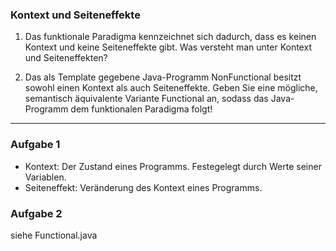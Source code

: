 ### Kontext und Seiteneffekte
1. Das funktionale Paradigma kennzeichnet sich dadurch, dass es keinen Kontext und keine Seiteneffekte gibt. Was versteht man unter Kontext und Seiteneffekten?

2. Das als Template gegebene Java-Programm NonFunctional besitzt sowohl einen Kontext als auch Seiteneffekte. Geben Sie eine mögliche, semantisch äquivalente Variante Functional an, sodass das Java-Programm dem funktionalen Paradigma folgt!
---  
### Aufgabe 1
- Kontext: Der Zustand eines Programms. Festegelegt durch Werte seiner Variablen.
- Seiteneffekt: Veränderung des Kontext eines Programms.

### Aufgabe 2
siehe Functional.java

